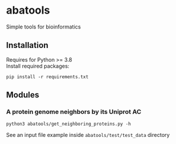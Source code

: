 # abatools
Simple tools for bioinformatics  

## Installation
Requires for Python >= 3.8  
Install required packages:
```
pip install -r requirements.txt
```

## Modules

### A protein genome neighbors by its Uniprot AC
```
python3 abatools/get_neighboring_proteins.py -h
```
See an input file example inside ```abatools/test/test_data``` directory 
